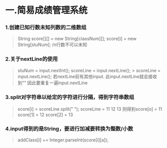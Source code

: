 # 一.简易成绩管理系统
### 1.创建已知行数未知列数的二维数组
  > String score[][] = new String[classNum][];
  > score[i] = new String[stuNum];
  /n行数不可以未知
### 2.关于nextLine的使用
  > stuNum = input.nextInt();
  > scoreLine = input.nextLine();
	> scoreLine = input.nextLine();
  若nextLine前有其他input.
  此input.nextLine就会接收到“”
  因此要重复一遍input.nextLine
### 3.split对字符串以给定的字符进行分隔，得到字符串数组
  > score[i] = scoreLine.split(" ");
  scoreLine = 11 12 13
  则得到score[o] = 11
        score[1] = 12
        score[2] = 13
### 4.input得到的是String，要进行加减要转换为整数/小数
  > addClass[i] += Integer.parseInt(score[i][a]);
